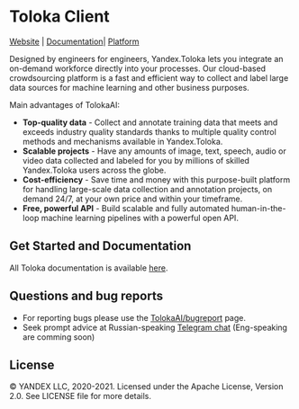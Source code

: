 # Toloka Client

[Website](https://toloka.ai) |
[Documentation](https://yandex.ru/dev/toloka/doc/concepts/about.html?lang=en)|
[Platform](http://toloka.yandex.com)


Designed by engineers for engineers, Yandex.Toloka lets you integrate an on-demand workforce directly into your processes. Our cloud-based crowdsourcing platform is a fast and efficient way to collect and label large data sources for machine learning and other business purposes.

Main advantages of TolokaAI:
  - **Top-quality data** -  Collect and annotate training data that meets and exceeds industry quality standards thanks to multiple quality control methods and mechanisms available in Yandex.Toloka.
  - **Scalable projects** - Have any amounts of image, text, speech, audio or video data collected and labeled for you by millions of skilled Yandex.Toloka users across the globe.
  - **Cost-efficiency** - Save time and money with this purpose-built platform for handling large-scale data collection and annotation projects, on demand 24/7, at your own price and within your timeframe.
  - **Free, powerful API** - Build scalable and fully automated human-in-the-loop machine learning pipelines with a powerful open API.


Get Started and Documentation
--------------
All Toloka documentation is available [here](https://yandex.ru/dev/toloka/doc/concepts/about.html?lang=en).


Questions and bug reports
--------------
* For reporting bugs please use the [TolokaAI/bugreport](https://github.com/TolokaAI/toloka-kit/issues) page.
* Seek prompt advice at Russian-speaking [Telegram chat](https://t.me/tolokacommunity) (Eng-speaking are comming soon)



License
-------
© YANDEX LLC, 2020-2021. Licensed under the Apache License, Version 2.0. See LICENSE file for more details.
